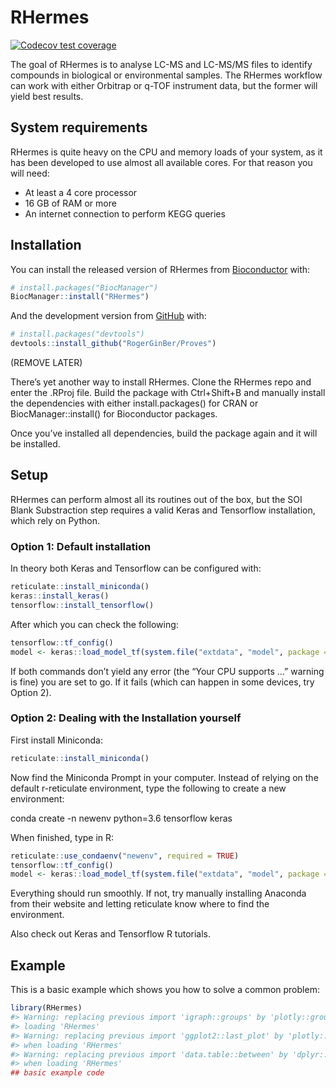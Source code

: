 
<!-- README.md is generated from README.Rmd. Please edit that file -->

# RHermes

<!-- badges: start -->

[![Codecov test
coverage](https://codecov.io/gh/RogerGinBer/RHermes/branch/master/graph/badge.svg?token=HL73R4GHFJ)](https://codecov.io/gh/RogerGinBer/RHermes?branch=master)
<!-- badges: end -->

The goal of RHermes is to analyse LC-MS and LC-MS/MS files to identify
compounds in biological or environmental samples. The RHermes workflow
can work with either Orbitrap or q-TOF instrument data, but the former
will yield best results.

## System requirements

RHermes is quite heavy on the CPU and memory loads of your system, as it
has been developed to use almost all available cores. For that reason
you will need:

  - At least a 4 core processor
  - 16 GB of RAM or more
  - An internet connection to perform KEGG queries

## Installation

You can install the released version of RHermes from
[Bioconductor](https://bioconductor.org/) with:

``` r
# install.packages("BiocManager")
BiocManager::install("RHermes")
```

And the development version from [GitHub](https://github.com/) with:

``` r
# install.packages("devtools")
devtools::install_github("RogerGinBer/Proves")
```

(REMOVE LATER)

There’s yet another way to install RHermes. Clone the RHermes repo and
enter the .RProj file. Build the package with Ctrl+Shift+B and manually
install the dependencies with either install.packages() for CRAN or
BiocManager::install() for Bioconductor packages.

Once you’ve installed all dependencies, build the package again and it
will be installed.

## Setup

RHermes can perform almost all its routines out of the box, but the SOI
Blank Substraction step requires a valid Keras and Tensorflow
installation, which rely on Python.

### Option 1: Default installation

In theory both Keras and Tensorflow can be configured with:

``` r
reticulate::install_miniconda()
keras::install_keras()
tensorflow::install_tensorflow()
```

After which you can check the following:

``` r
tensorflow::tf_config()
model <- keras::load_model_tf(system.file("extdata", "model", package = "RHermes"))
```

If both commands don’t yield any error (the “Your CPU supports …”
warning is fine) you are set to go. If it fails (which can happen in
some devices, try Option 2).

### Option 2: Dealing with the Installation yourself

First install Miniconda:

``` r
reticulate::install_miniconda()
```

Now find the Miniconda Prompt in your computer. Instead of relying on
the default r-reticulate environment, type the following to create a new
environment:

conda create -n newenv python=3.6 tensorflow keras

When finished, type in R:

``` r
reticulate::use_condaenv("newenv", required = TRUE)
tensorflow::tf_config()
model <- keras::load_model_tf(system.file("extdata", "model", package = "RHermes"))
```

Everything should run smoothly. If not, try manually installing Anaconda
from their website and letting reticulate know where to find the
environment.

Also check out Keras and Tensorflow R tutorials.

## Example

This is a basic example which shows you how to solve a common problem:

``` r
library(RHermes)
#> Warning: replacing previous import 'igraph::groups' by 'plotly::groups' when
#> loading 'RHermes'
#> Warning: replacing previous import 'ggplot2::last_plot' by 'plotly::last_plot'
#> when loading 'RHermes'
#> Warning: replacing previous import 'data.table::between' by 'dplyr::between'
#> when loading 'RHermes'
## basic example code
```
